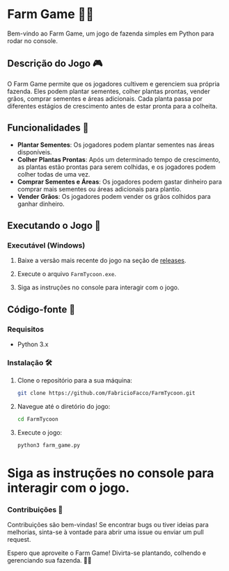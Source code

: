 # Farm Game 🌾🚜

Bem-vindo ao Farm Game, um jogo de fazenda simples em Python para rodar no console.

## Descrição do Jogo 🎮

O Farm Game permite que os jogadores cultivem e gerenciem sua própria fazenda. Eles podem plantar sementes, colher plantas prontas, vender grãos, comprar sementes e áreas adicionais. Cada planta passa por diferentes estágios de crescimento antes de estar pronta para a colheita.

## Funcionalidades 🌱

- **Plantar Sementes**: Os jogadores podem plantar sementes nas áreas disponíveis.
- **Colher Plantas Prontas**: Após um determinado tempo de crescimento, as plantas estão prontas para serem colhidas, e os jogadores podem colher todas de uma vez.
- **Comprar Sementes e Áreas**: Os jogadores podem gastar dinheiro para comprar mais sementes ou áreas adicionais para plantio.
- **Vender Grãos**: Os jogadores podem vender os grãos colhidos para ganhar dinheiro.

## Executando o Jogo 🚀

### Executável (Windows)

1. Baixe a versão mais recente do jogo na seção de [releases](https://github.com/FabricioFacco/FarmTycoon/releases).

2. Execute o arquivo `FarmTycoon.exe`.

3. Siga as instruções no console para interagir com o jogo.

## Código-fonte 🧾
### Requisitos

- Python 3.x

### Instalação 🛠️

1. Clone o repositório para a sua máquina:

   ```bash
   git clone https://github.com/FabricioFacco/FarmTycoon.git
   ```

2. Navegue até o diretório do jogo:

    ```bash
    cd FarmTycoon
    ```

3. Execute o jogo:

    ```bash
    python3 farm_game.py
    ```

# Siga as instruções no console para interagir com o jogo.

### Contribuições 🤝

Contribuições são bem-vindas! Se encontrar bugs ou tiver ideias para melhorias, sinta-se à vontade para abrir uma issue ou enviar um pull request.

Espero que aproveite o Farm Game! Divirta-se plantando, colhendo e gerenciando sua fazenda. 🌽🌻
